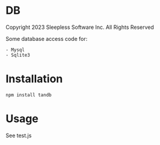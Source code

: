 
# DB

Copyright 2023 Sleepless Software Inc. All Rights Reserved

Some database access code for:

    - Mysql
    - Sqlite3

# Installation

    npm install tandb

# Usage

See test.js

